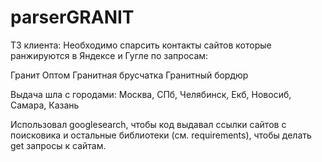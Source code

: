 # parserGRANIT
ТЗ клиента:
Необходимо спарсить контакты сайтов которые ранжируются в Яндексе и Гугле по запросам:

Гранит Оптом
Гранитная брусчатка
Гранитный бордюр

Выдача шла с городами: Москва, СПб, Челябинск, Екб, Новосиб, Самара, Казань

Использовал googlesearch, чтобы код выдавал ссылки сайтов с поисковика и остальные библиотеки (см. requirements), чтобы делать get запросы к сайтам.
